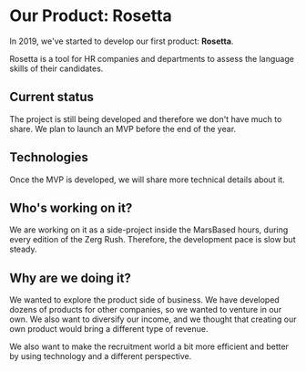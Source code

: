 # Our Product: Rosetta

In 2019, we've started to develop our first product: __Rosetta__.

Rosetta is a tool for HR companies and departments to assess the language skills of their candidates.

## Current status

The project is still being developed and therefore we don't have much to share. We plan to launch an MVP before the end of the year.

## Technologies

Once the MVP is developed, we will share more technical details about it.

## Who's working on it?

We are working on it as a side-project inside the MarsBased hours, during every edition of the Zerg Rush. Therefore, the development pace is slow but steady.

## Why are we doing it?

We wanted to explore the product side of business. We have developed dozens of products for other companies, so we wanted to venture in our own. We also want to diversify our income, and we thought that creating our own product would bring a different type of revenue.

We also want to make the recruitment world a bit more efficient and better by using technology and a different perspective.


